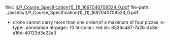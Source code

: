 file:: [ILP_Course_Specification(1)_(1)_1697040709524_0.pdf](../assets/ILP_Course_Specification(1)_(1)_1697040709524_0.pdf)
file-path:: ../assets/ILP_Course_Specification(1)_(1)_1697040709524_0.pdf

- drone cannot carry more than one order(of a maximum of four pizzas
  ls-type:: annotation
  hl-page:: 10
  hl-color:: red
  id:: 6526ca87-7a2b-4c8e-a16d-40123d3e22a3